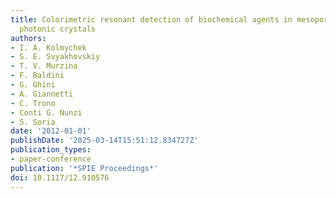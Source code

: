 ```yaml
---
title: Colorimetric resonant detection of biochemical agents in mesoporous silicon-based
  photonic crystals
authors:
- I. A. Kolmychek
- S. E. Svyakhovskiy
- T. V. Murzina
- F. Baldini
- G. Ghini
- A. Giannetti
- C. Trono
- Conti G. Nunzi
- S. Soria
date: '2012-01-01'
publishDate: '2025-03-14T15:51:12.834727Z'
publication_types:
- paper-conference
publication: '*SPIE Proceedings*'
doi: 10.1117/12.910576
---
```

